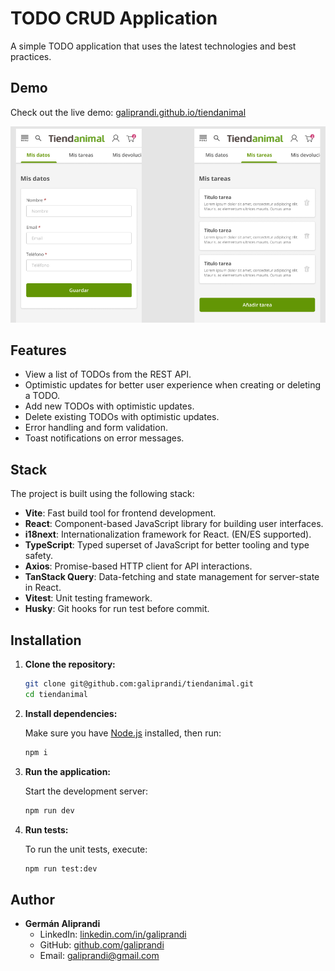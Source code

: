 # TODO CRUD Application

A simple TODO application that uses the latest technologies and best practices.

## Demo

Check out the live demo: [galiprandi.github.io/tiendanimal](https://galiprandi.github.io/tiendanimal)

![screenshot](./public/screenshot.png)

## Features

- View a list of TODOs from the REST API.
- Optimistic updates for better user experience when creating or deleting a TODO.
- Add new TODOs with optimistic updates.
- Delete existing TODOs with optimistic updates.
- Error handling and form validation.
- Toast notifications on error messages.

## Stack

The project is built using the following stack:

- **Vite**: Fast build tool for frontend development.
- **React**: Component-based JavaScript library for building user interfaces.
- **i18next**: Internationalization framework for React. (EN/ES supported).
- **TypeScript**: Typed superset of JavaScript for better tooling and type safety.
- **Axios**: Promise-based HTTP client for API interactions.
- **TanStack Query**: Data-fetching and state management for server-state in React.
- **Vitest**: Unit testing framework.
- **Husky**: Git hooks for run test before commit.

## Installation

1. **Clone the repository:**

   ```bash
   git clone git@github.com:galiprandi/tiendanimal.git
   cd tiendanimal
   ```

2. **Install dependencies:**

   Make sure you have [Node.js](https://nodejs.org/) installed, then run:

   ```bash
   npm i
   ```

3. **Run the application:**

   Start the development server:

   ```bash
   npm run dev
   ```

4. **Run tests:**

   To run the unit tests, execute:

   ```bash
   npm run test:dev
   ```

## Author

- **Germán Aliprandi**
  - LinkedIn: [linkedin.com/in/galiprandi](https://www.linkedin.com/in/galiprandi)
  - GitHub: [github.com/galiprandi](https://github.com/galiprandi)
  - Email: galiprandi@gmail.com
